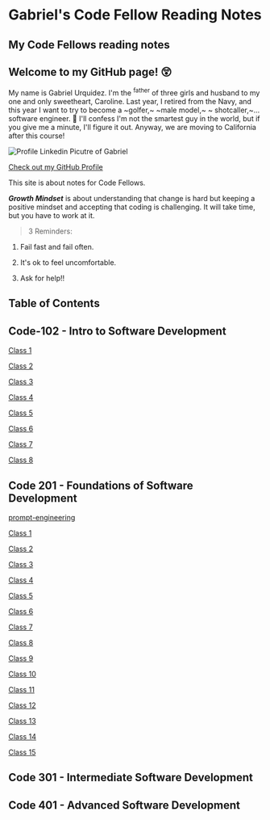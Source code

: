 # Gabriel's Code Fellow Reading Notes
 
## **My Code Fellows reading notes**

## Welcome to my GitHub page! 😲

My name is Gabriel Urquidez.  I'm the <sup>father</sup> of three girls and husband to my one and only sweetheart, Caroline.  Last year, I retired from the Navy, and this year I want to try to become a ~golfer,~ ~male model,~ ~ shotcaller,~... software engineer. 😬 I'll confess I'm not the smartest guy in the world, but if you give me a minute, I'll figure it out. Anyway, we are moving to California after this course!  

![Profile Linkedin Picutre of Gabriel](https://github.com/sailorgabe/reading-notes-2/blob/main/Profile%20picture%20codefellows.jpg)

[Check out my GitHub Profile](https://github.com/sailorgabe)

This site is about notes for Code Fellows.

***Growth Mindset*** is about understanding that change is hard but keeping a positive mindset and accepting that coding is challenging. It will take time, but you have to work at it.

>3 Reminders:

1. Fail fast and fail often.

1. It's ok to feel uncomfortable.

1. Ask for help!!

## Table of Contents

## **Code-102 - Intro to Software Development**

[Class 1](102/class-01.md)

[Class 2](102/class-02.md)

[Class 3](102/class-03.md)

[Class 4](102/class-04.md)

[Class 5](102/class-05.md)

[Class 6](102/class-06.md)

[Class 7](102/class-07.md)

[Class 8](102/class-08.md)

## **Code 201 - Foundations of Software Development**

[prompt-engineering](https://github.com/sailorgabe/reading-notes/blob/main/prompt-engineering.md)

[Class 1](201/class-01.md)

[Class 2](201/class-02.md)

[Class 3](201/class-03.md)

[Class 4](201/class-04.md)

[Class 5](201/class-05.md)

[Class 6](201/class-06.md)

[Class 7](201/class-07.md)

[Class 8](201/class-08.md)

[Class 9](201/class-09.md)

[Class 10](201/class-10.md)

[Class 11](201/class-11.md)

[Class 12](201/class-12.md)

[Class 13](201/class-13.md)

[Class 14](201/class-14.md)

[Class 15](201/class-15.md)

## **Code 301 - Intermediate Software Development**

## **Code 401 - Advanced Software Development**



